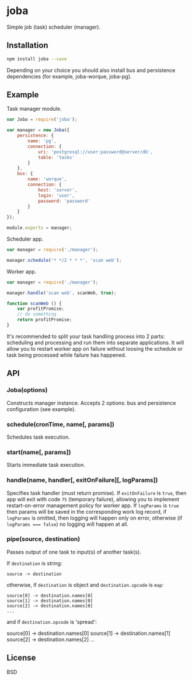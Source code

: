 # joba

Simple job (task) scheduler (manager).

## Installation

```bash
npm install joba --save
```

Depending on your choice you should also install bus and persistence dependencies (for example, joba-worque, joba-pg).

## Example

Task manager module.

```js
var Joba = require('joba');

var manager = new Joba({
	persistence: {
		name: 'pg',
		connection: {
			uri: 'postgresql://user:password@server/db',
			table: 'tasks'
		}
	},
	bus: {
		name: 'worque',
		connection: {
			host: 'server',
			login: 'user',
			password: 'password'
		}
	}
});

module.exports = manager;
```

Scheduler app.

```js
var manager = require('./manager');

manager.schedule('* */2 * * *', 'scan web');
```

Worker app.

```js
var manager = require('./manager');

manager.handle('scan web', scanWeb, true);

function scanWeb () {
	var profitPromise;
	// do something
	return profitPromise;
}
```

It's recommended to split your task handling process into 2 parts: scheduling and processing and run them into separate applications. It will allow you to restart worker app on failure without loosing the schedule or task being processed while failure has happened.

## API

### Joba(options)

Constructs manager instance. Accepts 2 options: bus and persistence configuration (see example).

### schedule(cronTime, name[, params])

Schedules task execution.

### start(name[, params])

Starts immediate task execution.

### handle(name, handler[, exitOnFailure][, logParams])

Specifies task handler (must return promise). If `exitOnFailure` is `true`, then app will exit with code `75` (temporary failure), allowing you to implement restart-on-error management policy for worker app. If `logParams` is `true` then params will be saved in the corresponding work log record, if `logParams` is omitted, then logging will happen only on error, otherwise (if `logParams === false`) no logging will happen at all.

### pipe(source, destination)

Passes output of one task to input(s) of another task(s). 

If `destination` is string:

```
source -> destination
```

otherwise, if `destination` is object and `destination.opcode` is `map`:

```
source[0] -> destination.names[0]
source[1] -> destination.names[0]
source[2] -> destination.names[0]
...
```

and if `destination.opcode` is 'spread':

source[0] -> destination.names[0]
source[1] -> destination.names[1]
source[2] -> destination.names[2]
...

## License

BSD
